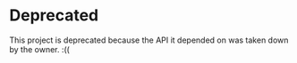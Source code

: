 # Deprecated

This project is deprecated because the API it depended on was taken down by the owner. :((

